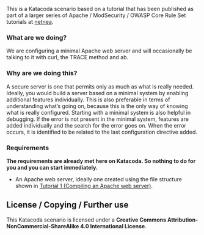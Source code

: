 This is a Katacoda scenario based on a tutorial that has been published as part of a larger series of Apache / ModSecurity / OWASP Core Rule Set tutorials at [netnea](https://netnea.com/apache-tutorials).

### What are we doing?

We are configuring a minimal Apache web server and will occasionally be talking to it with curl, the TRACE method and ab.

### Why are we doing this?

A secure server is one that permits only as much as what is really needed. Ideally, you would build a server based on a minimal system by enabling additional features individually. This is also preferable in terms of understanding what’s going on, because this is the only way of knowing what is really configured.
Starting with a minimal system is also helpful in debugging. If the error is not present in the minimal system, features are added individually and the search for the error goes on. When the error occurs, it is identified to be related to the last configuration directive added.

### Requirements

**The requirements are already met here on Katacoda. So nothing to do for you and you can start immediately.**

* An Apache web server, ideally one created using the file structure shown in [Tutorial 1 (Compiling an Apache web server)](https://www.netnea.com/cms/apache-tutorial-1_compiling-apache).


## License / Copying / Further use

This Katacoda scenario is licensed under a **Creative Commons Attribution-NonCommercial-ShareAlike 4.0 International License**.
